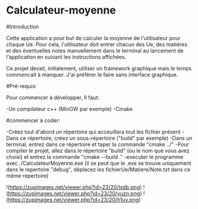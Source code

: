 # Calculateur-moyenne

#Introduction

Cette application a pour but de calculer la moyenne de l'utilisateur pour chaque Ue. Pour cela, l'utilisateur doit entrer chacun des Ue, des matières et des éventuelles notes manuellement dans le terminal au lancement de l'application en suivant les instructions affichées.

Ce projet devait, initialement, utiliser un framework graphique mais le temps commencait à manquer. J'ai préférer le faire sans interface graphique.

#Pré-requis:

Pour commencer à développer, Il faut:

-Un compilateur c++ (MinGW par exemple)
-Cmake

#commencer à coder:

-Créez tout d'abord un répertoire qui acceuillera tout les fichier présent
-Dans ce répertoire, créez un sous-répertoire ("build" par exemple)
-Dans un terminal, entrez dans ce répertoire et taper la commande "cmake ../"
-Pour compiler le projet, allez dans le répertoire "build" (ou le nom que vous avez choisi) et entrez la commande "cmake --build ."
-executer le programme avec ./CalculateurMoyenne.exe (il se peut que le .exe se trouve uniquement dans le repertoire "debug", déplacez les fichierUe/Matiere/Note.txt dans ce même repertoire)

!(https://zupimages.net/viewer.php?id=23/20/lxdb.png)
!(https://zupimages.net/viewer.php?id=23/20/yuzn.png)
!(https://zupimages.net/viewer.php?id=23/20/h1uy.png)